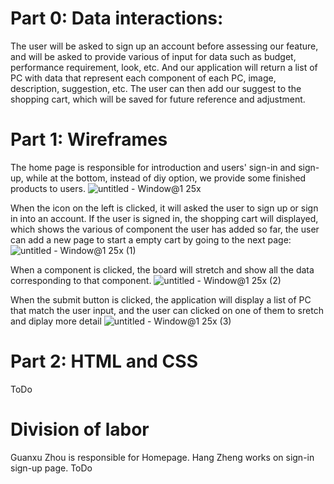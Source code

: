 # Part 0: Data interactions: 

The user will be asked to sign up an account before assessing our feature, and will be asked to provide various of input for data such as budget, performance requirement, look, etc. And our application will return a list of PC with data that represent each component of each PC, image, description, suggestion, etc. The user can then add our suggest to the shopping cart, which will be saved for future reference and adjustment.

# Part 1: Wireframes

The home page is responsible for introduction and users' sign-in and sign-up, while at the bottom, instead of diy option, we provide some finished products to users.
![untitled - Window@1 25x](https://user-images.githubusercontent.com/89880421/138152235-ca1fb262-a534-4f3f-ad5a-4795b677862e.png)

When the icon on the left is clicked, it will asked the user to sign up or sign in into an account. If the user is signed in, the shopping cart will displayed, which shows the various of component the user has added so far, the user can add a new page to start a empty cart by going to the next page:
![untitled - Window@1 25x (1)](https://user-images.githubusercontent.com/89880421/138154308-34794b76-3019-42d9-a813-4d8fbf7416b3.png)

When a component is clicked, the board will stretch and show all the data corresponding to that component.
![untitled - Window@1 25x (2)](https://user-images.githubusercontent.com/89880421/138155209-b2e5e114-bee9-4e0a-be87-85bec123d74e.png)

When the submit button is clicked, the application will display a list of PC that match the user input, and the user can clicked on one of them to sretch and diplay more detail
![untitled - Window@1 25x (3)](https://user-images.githubusercontent.com/89880421/138156130-f7e25190-1e57-4fbb-a62f-45b4fa0b0e53.png)


# Part 2: HTML and CSS

ToDo

# Division of labor
Guanxu Zhou is responsible for Homepage. Hang Zheng works on sign-in sign-up page.
ToDo

